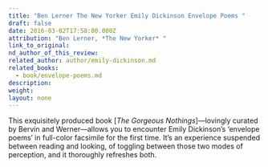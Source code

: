 ```yaml
---
title: "Ben Lerner The New Yorker Emily Dickinson Envelope Poems "
draft: false
date: 2016-03-02T17:58:00.000Z
attribution: "Ben Lerner, *The New Yorker* "
link_to_original:
nd_author_of_this_review:
related_author: author/emily-dickinson.md
related_books:
  - book/envelope-poems.md
description:
weight:
layout: none
---
```

This exquisitely produced book [*The Gorgeous Nothings*]—lovingly curated by Bervin and Werner—allows you to encounter Emily Dickinson’s ‘envelope poems’ in full-color facsimile for the first time. It’s an experience suspended between reading and looking, of toggling between those two modes of perception, and it thoroughly refreshes both.

